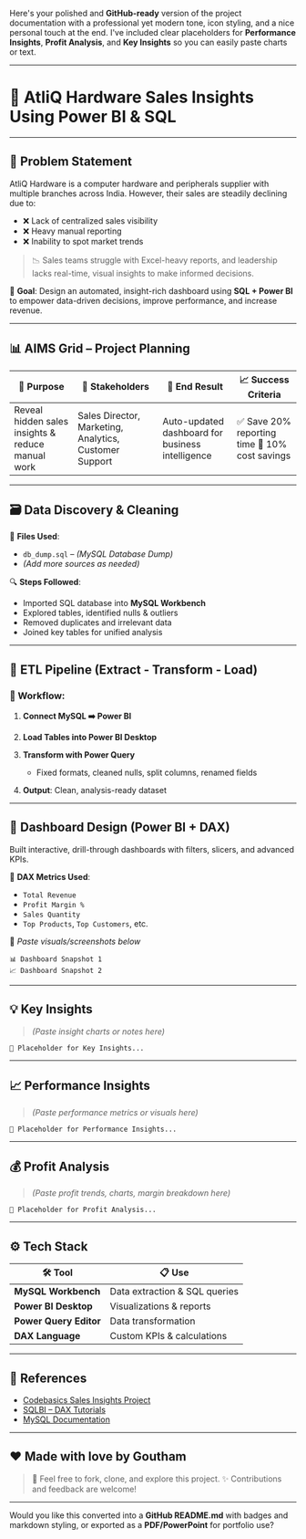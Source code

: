 Here's your polished and **GitHub-ready** version of the project documentation with a professional yet modern tone, icon styling, and a nice personal touch at the end. I've included clear placeholders for **Performance Insights**, **Profit Analysis**, and **Key Insights** so you can easily paste charts or text.

---

# 🚀 AtliQ Hardware Sales Insights Using Power BI & SQL

---

## 🧩 Problem Statement

AtliQ Hardware is a computer hardware and peripherals supplier with multiple branches across India. However, their sales are steadily declining due to:

* ❌ Lack of centralized sales visibility
* ❌ Heavy manual reporting
* ❌ Inability to spot market trends

> 📉 Sales teams struggle with Excel-heavy reports, and leadership lacks real-time, visual insights to make informed decisions.

🎯 **Goal**: Design an automated, insight-rich dashboard using **SQL + Power BI** to empower data-driven decisions, improve performance, and increase revenue.

---

## 📊 AIMS Grid – Project Planning

| 💼 Purpose                                        | 👥 Stakeholders                                        | 🎯 End Result                                    | 📈 Success Criteria                           |
| ------------------------------------------------- | ------------------------------------------------------ | ------------------------------------------------ | --------------------------------------------- |
| Reveal hidden sales insights & reduce manual work | Sales Director, Marketing, Analytics, Customer Support | Auto-updated dashboard for business intelligence | ✅ Save 20% reporting time 🔁 10% cost savings |

---

## 🗃️ Data Discovery & Cleaning

📂 **Files Used**:

* `db_dump.sql` – *(MySQL Database Dump)*
* *(Add more sources as needed)*

🔍 **Steps Followed**:

* Imported SQL database into **MySQL Workbench**
* Explored tables, identified nulls & outliers
* Removed duplicates and irrelevant data
* Joined key tables for unified analysis

---

## 🧹 ETL Pipeline (Extract - Transform - Load)

### 🔄 Workflow:

1. **Connect MySQL ➡️ Power BI**
2. **Load Tables into Power BI Desktop**
3. **Transform with Power Query**

   * Fixed formats, cleaned nulls, split columns, renamed fields
4. **Output**: Clean, analysis-ready dataset

---

## 📐 Dashboard Design (Power BI + DAX)

Built interactive, drill-through dashboards with filters, slicers, and advanced KPIs.

🔧 **DAX Metrics Used**:

* `Total Revenue`
* `Profit Margin %`
* `Sales Quantity`
* `Top Products`, `Top Customers`, etc.

📸 *Paste visuals/screenshots below*

```
📊 Dashboard Snapshot 1
📈 Dashboard Snapshot 2
```

---

## 💡 Key Insights

> *(Paste insight charts or notes here)*

```
📍 Placeholder for Key Insights...
```

---

## 📈 Performance Insights

> *(Paste performance metrics or visuals here)*

```
📍 Placeholder for Performance Insights...
```

---

## 💰 Profit Analysis

> *(Paste profit trends, charts, margin breakdown here)*

```
📍 Placeholder for Profit Analysis...
```

---

## ⚙️ Tech Stack

| 🛠️ Tool               | 📋 Use                        |
| ---------------------- | ----------------------------- |
| **MySQL Workbench**    | Data extraction & SQL queries |
| **Power BI Desktop**   | Visualizations & reports      |
| **Power Query Editor** | Data transformation           |
| **DAX Language**       | Custom KPIs & calculations    |

---

## 🔗 References

* [Codebasics Sales Insights Project](https://codebasics.io/panel/webinars/purchases)
* [SQLBI – DAX Tutorials](https://www.sqlbi.com/learn/introducing-dax-video-course/0/)
* [MySQL Documentation](https://dev.mysql.com/doc/)

---

## ❤️ Made with love by Goutham

> 📁 Feel free to fork, clone, and explore this project.
> ✨ Contributions and feedback are welcome!

---

Would you like this converted into a **GitHub README.md** with badges and markdown styling, or exported as a **PDF/PowerPoint** for portfolio use?
